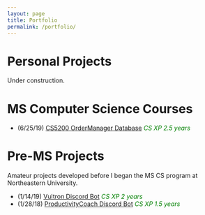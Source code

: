```yaml
---
layout: page
title: Portfolio
permalink: /portfolio/
---
```


# Personal Projects
Under construction.

# MS Computer Science Courses
* (6/25/19) [CS5200 OrderManager Database](https://kaaii.github.io/OrderManager-Database-post/) <span style="color: green">*CS XP 2.5 years*</span>

# Pre-MS Projects
Amateur projects developed before I began the MS CS program at Northeastern University.
* (1/14/19) [Vultron Discord Bot](https://github.com/Kaaii/VultronBot) <span style="color: green">*CS XP 2 years*</span>
* (1/28/18) [ProductivityCoach Discord Bot](https://github.com/Kaaii/ProductivityCoach) <span style="color: green">*CS XP 1.5 years*</span>

